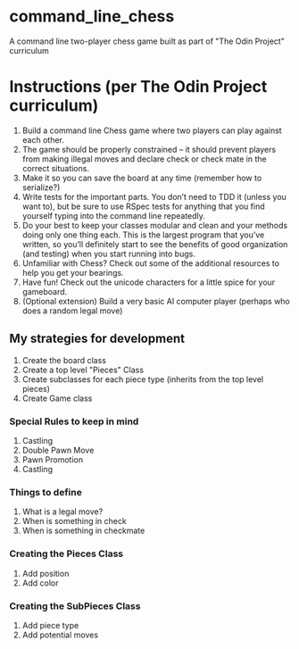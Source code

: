 # command_line_chess
A command line two-player chess game built as part of "The Odin Project" curriculum

# Instructions (per The Odin Project curriculum)

1. Build a command line Chess game where two players can play against each other.
2. The game should be properly constrained – it should prevent players from making illegal moves and declare check or check mate in the correct situations.
3. Make it so you can save the board at any time (remember how to serialize?)
4. Write tests for the important parts. You don’t need to TDD it (unless you want to), but be sure to use RSpec tests for anything that you find yourself typing into the command line repeatedly.
5. Do your best to keep your classes modular and clean and your methods doing only one thing each. This is the largest program that you’ve written, so you’ll definitely start to see the benefits of good organization (and testing) when you start running into bugs.
6. Unfamiliar with Chess? Check out some of the additional resources to help you get your bearings.
7. Have fun! Check out the unicode characters for a little spice for your gameboard.
8. (Optional extension) Build a very basic AI computer player (perhaps who does a random legal move)

## My strategies for development

1. Create the board class
2. Create a top level "Pieces" Class
3. Create subclasses for each piece type (inherits from the top level pieces)
4. Create Game class

### Special Rules to keep in mind
1. Castling
2. Double Pawn Move
3. Pawn Promotion
4. Castling


### Things to define
1. What is a legal move?
2. When is something in check
3. When is something in checkmate

### Creating the Pieces Class
1. Add position
2. Add color

### Creating the SubPieces Class

1. Add piece type
2. Add potential moves

